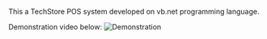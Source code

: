 This a TechStore POS system developed on vb.net programming language.

Demonstration video below:
![Demonstration](https://github.com/LuckyMaley/ICSTechStore/assets/58641501/20f169be-bf89-4f9c-8f8f-4c2f50a804dd)

